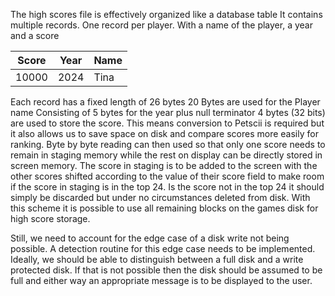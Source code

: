 The high scores file is effectively organized like a database table
It contains multiple records. One record per player.
With a name of the player, a year and a score

|Score|Year|Name|
|-----|----|----|
|10000|2024|Tina|

Each record has a fixed length of 26 bytes
20 Bytes are used for the Player name
Consisting of 5 bytes for the year plus null terminator 
4 bytes (32 bits) are used to store the score. This means conversion to Petscii is required but it also allows us to save space on disk and compare scores more easily for ranking.
Byte by byte reading can then used so that only one score needs to remain in staging memory while the rest on display can be directly stored in screen memory. The score in staging is to be added to the screen with the other scores shifted according to the value of their score field to make room if the score in staging is in the top 24. Is the score not in the top 24 it should simply be discarded but under no circumstances deleted from disk. With this scheme it is possible to use all remaining blocks on the games disk for high score storage. 

Still, we need to account for the edge case of a disk write not being possible. 
A detection routine for this edge case needs to be implemented.
Ideally, we should be able to distinguish between a full disk and a write protected disk.
If that is not possible then the disk should be assumed to be full and either way an appropriate message is to be displayed to the user.
